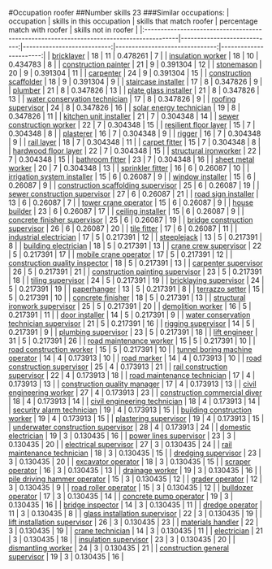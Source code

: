 #Occupation roofer
##Number skills 23
###Similar occupations:
| occupation                                                                              |   skills in this occupation |   skills that match roofer |   percentage match with roofer |   skills not in roofer |
|:----------------------------------------------------------------------------------------|----------------------------:|---------------------------:|-------------------------------:|-----------------------:|
| [bricklayer](bricklayer.md)                                                             |                          18 |                         11 |                       0.478261 |                      7 |
| [insulation worker](insulation_worker.md)                                               |                          18 |                         10 |                       0.434783 |                      8 |
| [construction painter](construction_painter.md)                                         |                          21 |                          9 |                       0.391304 |                     12 |
| [stonemason](stonemason.md)                                                             |                          20 |                          9 |                       0.391304 |                     11 |
| [carpenter](carpenter.md)                                                               |                          24 |                          9 |                       0.391304 |                     15 |
| [construction scaffolder](construction_scaffolder.md)                                   |                          18 |                          9 |                       0.391304 |                      9 |
| [staircase installer](staircase_installer.md)                                           |                          17 |                          8 |                       0.347826 |                      9 |
| [plumber](plumber.md)                                                                   |                          21 |                          8 |                       0.347826 |                     13 |
| [plate glass installer](plate_glass_installer.md)                                       |                          21 |                          8 |                       0.347826 |                     13 |
| [water conservation technician](water_conservation_technician.md)                       |                          17 |                          8 |                       0.347826 |                      9 |
| [roofing supervisor](roofing_supervisor.md)                                             |                          24 |                          8 |                       0.347826 |                     16 |
| [solar energy technician](solar_energy_technician.md)                                   |                          19 |                          8 |                       0.347826 |                     11 |
| [kitchen unit installer](kitchen_unit_installer.md)                                     |                          21 |                          7 |                       0.304348 |                     14 |
| [sewer construction worker](sewer_construction_worker.md)                               |                          22 |                          7 |                       0.304348 |                     15 |
| [resilient floor layer](resilient_floor_layer.md)                                       |                          15 |                          7 |                       0.304348 |                      8 |
| [plasterer](plasterer.md)                                                               |                          16 |                          7 |                       0.304348 |                      9 |
| [rigger](rigger.md)                                                                     |                          16 |                          7 |                       0.304348 |                      9 |
| [rail layer](rail_layer.md)                                                             |                          18 |                          7 |                       0.304348 |                     11 |
| [carpet fitter](carpet_fitter.md)                                                       |                          15 |                          7 |                       0.304348 |                      8 |
| [hardwood floor layer](hardwood_floor_layer.md)                                         |                          22 |                          7 |                       0.304348 |                     15 |
| [structural ironworker](structural_ironworker.md)                                       |                          22 |                          7 |                       0.304348 |                     15 |
| [bathroom fitter](bathroom_fitter.md)                                                   |                          23 |                          7 |                       0.304348 |                     16 |
| [sheet metal worker](sheet_metal_worker.md)                                             |                          20 |                          7 |                       0.304348 |                     13 |
| [sprinkler fitter](sprinkler_fitter.md)                                                 |                          16 |                          6 |                       0.26087  |                     10 |
| [irrigation system installer](irrigation_system_installer.md)                           |                          15 |                          6 |                       0.26087  |                      9 |
| [window installer](window_installer.md)                                                 |                          15 |                          6 |                       0.26087  |                      9 |
| [construction scaffolding supervisor](construction_scaffolding_supervisor.md)           |                          25 |                          6 |                       0.26087  |                     19 |
| [sewer construction supervisor](sewer_construction_supervisor.md)                       |                          27 |                          6 |                       0.26087  |                     21 |
| [road sign installer](road_sign_installer.md)                                           |                          13 |                          6 |                       0.26087  |                      7 |
| [tower crane operator](tower_crane_operator.md)                                         |                          15 |                          6 |                       0.26087  |                      9 |
| [house builder](house_builder.md)                                                       |                          23 |                          6 |                       0.26087  |                     17 |
| [ceiling installer](ceiling_installer.md)                                               |                          15 |                          6 |                       0.26087  |                      9 |
| [concrete finisher supervisor](concrete_finisher_supervisor.md)                         |                          25 |                          6 |                       0.26087  |                     19 |
| [bridge construction supervisor](bridge_construction_supervisor.md)                     |                          26 |                          6 |                       0.26087  |                     20 |
| [tile fitter](tile_fitter.md)                                                           |                          17 |                          6 |                       0.26087  |                     11 |
| [industrial electrician](industrial_electrician.md)                                     |                          17 |                          5 |                       0.217391 |                     12 |
| [steeplejack](steeplejack.md)                                                           |                          13 |                          5 |                       0.217391 |                      8 |
| [building electrician](building_electrician.md)                                         |                          18 |                          5 |                       0.217391 |                     13 |
| [crane crew supervisor](crane_crew_supervisor.md)                                       |                          22 |                          5 |                       0.217391 |                     17 |
| [mobile crane operator](mobile_crane_operator.md)                                       |                          17 |                          5 |                       0.217391 |                     12 |
| [construction quality inspector](construction_quality_inspector.md)                     |                          18 |                          5 |                       0.217391 |                     13 |
| [carpenter supervisor](carpenter_supervisor.md)                                         |                          26 |                          5 |                       0.217391 |                     21 |
| [construction painting supervisor](construction_painting_supervisor.md)                 |                          23 |                          5 |                       0.217391 |                     18 |
| [tiling supervisor](tiling_supervisor.md)                                               |                          24 |                          5 |                       0.217391 |                     19 |
| [bricklaying supervisor](bricklaying_supervisor.md)                                     |                          24 |                          5 |                       0.217391 |                     19 |
| [paperhanger](paperhanger.md)                                                           |                          13 |                          5 |                       0.217391 |                      8 |
| [terrazzo setter](terrazzo_setter.md)                                                   |                          15 |                          5 |                       0.217391 |                     10 |
| [concrete finisher](concrete_finisher.md)                                               |                          18 |                          5 |                       0.217391 |                     13 |
| [structural ironwork supervisor](structural_ironwork_supervisor.md)                     |                          25 |                          5 |                       0.217391 |                     20 |
| [demolition worker](demolition_worker.md)                                               |                          16 |                          5 |                       0.217391 |                     11 |
| [door installer](door_installer.md)                                                     |                          14 |                          5 |                       0.217391 |                      9 |
| [water conservation technician supervisor](water_conservation_technician_supervisor.md) |                          21 |                          5 |                       0.217391 |                     16 |
| [rigging supervisor](rigging_supervisor.md)                                             |                          14 |                          5 |                       0.217391 |                      9 |
| [plumbing supervisor](plumbing_supervisor.md)                                           |                          23 |                          5 |                       0.217391 |                     18 |
| [lift engineer](lift_engineer.md)                                                       |                          31 |                          5 |                       0.217391 |                     26 |
| [road maintenance worker](road_maintenance_worker.md)                                   |                          15 |                          5 |                       0.217391 |                     10 |
| [road construction worker](road_construction_worker.md)                                 |                          15 |                          5 |                       0.217391 |                     10 |
| [tunnel boring machine operator](tunnel_boring_machine_operator.md)                     |                          14 |                          4 |                       0.173913 |                     10 |
| [road marker](road_marker.md)                                                           |                          14 |                          4 |                       0.173913 |                     10 |
| [road construction supervisor](road_construction_supervisor.md)                         |                          25 |                          4 |                       0.173913 |                     21 |
| [rail construction supervisor](rail_construction_supervisor.md)                         |                          22 |                          4 |                       0.173913 |                     18 |
| [road maintenance technician](road_maintenance_technician.md)                           |                          17 |                          4 |                       0.173913 |                     13 |
| [construction quality manager](construction_quality_manager.md)                         |                          17 |                          4 |                       0.173913 |                     13 |
| [civil engineering worker](civil_engineering_worker.md)                                 |                          27 |                          4 |                       0.173913 |                     23 |
| [construction commercial diver](construction_commercial_diver.md)                       |                          18 |                          4 |                       0.173913 |                     14 |
| [civil engineering technician](civil_engineering_technician.md)                         |                          18 |                          4 |                       0.173913 |                     14 |
| [security alarm technician](security_alarm_technician.md)                               |                          19 |                          4 |                       0.173913 |                     15 |
| [building construction worker](building_construction_worker.md)                         |                          19 |                          4 |                       0.173913 |                     15 |
| [plastering supervisor](plastering_supervisor.md)                                       |                          19 |                          4 |                       0.173913 |                     15 |
| [underwater construction supervisor](underwater_construction_supervisor.md)             |                          28 |                          4 |                       0.173913 |                     24 |
| [domestic electrician](domestic_electrician.md)                                         |                          19 |                          3 |                       0.130435 |                     16 |
| [power lines supervisor](power_lines_supervisor.md)                                     |                          23 |                          3 |                       0.130435 |                     20 |
| [electrical supervisor](electrical_supervisor.md)                                       |                          27 |                          3 |                       0.130435 |                     24 |
| [rail maintenance technician](rail_maintenance_technician.md)                           |                          18 |                          3 |                       0.130435 |                     15 |
| [dredging supervisor](dredging_supervisor.md)                                           |                          23 |                          3 |                       0.130435 |                     20 |
| [excavator operator](excavator_operator.md)                                             |                          18 |                          3 |                       0.130435 |                     15 |
| [scraper operator](scraper_operator.md)                                                 |                          16 |                          3 |                       0.130435 |                     13 |
| [drainage worker](drainage_worker.md)                                                   |                          19 |                          3 |                       0.130435 |                     16 |
| [pile driving hammer operator](pile_driving_hammer_operator.md)                         |                          15 |                          3 |                       0.130435 |                     12 |
| [grader operator](grader_operator.md)                                                   |                          12 |                          3 |                       0.130435 |                      9 |
| [road roller operator](road_roller_operator.md)                                         |                          15 |                          3 |                       0.130435 |                     12 |
| [bulldozer operator](bulldozer_operator.md)                                             |                          17 |                          3 |                       0.130435 |                     14 |
| [concrete pump operator](concrete_pump_operator.md)                                     |                          19 |                          3 |                       0.130435 |                     16 |
| [bridge inspector](bridge_inspector.md)                                                 |                          14 |                          3 |                       0.130435 |                     11 |
| [dredge operator](dredge_operator.md)                                                   |                          11 |                          3 |                       0.130435 |                      8 |
| [glass installation supervisor](glass_installation_supervisor.md)                       |                          22 |                          3 |                       0.130435 |                     19 |
| [lift installation supervisor](lift_installation_supervisor.md)                         |                          26 |                          3 |                       0.130435 |                     23 |
| [materials handler](materials_handler.md)                                               |                          22 |                          3 |                       0.130435 |                     19 |
| [crane technician](crane_technician.md)                                                 |                          14 |                          3 |                       0.130435 |                     11 |
| [electrician](electrician.md)                                                           |                          21 |                          3 |                       0.130435 |                     18 |
| [insulation supervisor](insulation_supervisor.md)                                       |                          23 |                          3 |                       0.130435 |                     20 |
| [dismantling worker](dismantling_worker.md)                                             |                          24 |                          3 |                       0.130435 |                     21 |
| [construction general supervisor](construction_general_supervisor.md)                   |                          19 |                          3 |                       0.130435 |                     16 |
